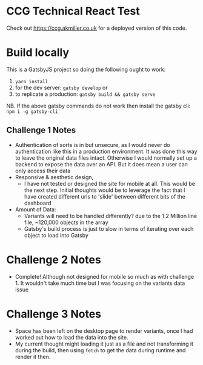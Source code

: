 # CCG Technical React Test

Check out https://ccg.akmiller.co.uk for a deployed version of this code.

# Build locally

This is a GatsbyJS project so doing the following ought to work:

1. `yarn install`
2. for the dev server: `gatsby develop` or
3. to replicate a production: `gatsby build && gatsby serve`

NB. If the above gatsby commands do not work then install the gatsby cli: `npm i -g gatsby-cli`

## Challenge 1 Notes

- Authentication of sorts is in but unsecure, as I would never do authentication like this in a production environment.
  It was done this way to leave the original data files intact. Otherwise I would normally set up a backend to expose the data over an API.
  But it does mean a user can only access their data
- Responsive & aesthetic design,
  - I have not tested or designed the site for mobile at all. This would be the next step. Initial thoughts would be to leverage the fact that I have created different urls to 'slide' between different bits of the dashboard
- Amount of Data:
  - Variants will need to be handled differently? due to the 1.2 Million line file, ~120,000 objects in the array
  - Gatsby's build process is just to slow in terms of iterating over each object to load into Gatsby

# Challenge 2 Notes

- Complete! Although not designed for mobile so much as with challenge 1. It wouldn't take much time but I was focusing on the variants data issue

# Challenge 3 Notes

- Space has been left on the desktop page to render variants, once I had worked out how to load the data into the site.
- My current thought might loading it just as a file and not transforming it during the build, then using `fetch` to get the data during runtime and render it then.
